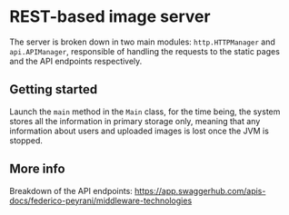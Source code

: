 # REST-based image server

The server is broken down in two main modules: `http.HTTPManager` and `api.APIManager`, responsible of handling the 
requests to the static pages and the API endpoints respectively.

## Getting started

Launch the `main` method in the `Main` class, for the time being, the system stores all the information in primary 
storage only, meaning that any information about users and uploaded images is lost once the JVM is stopped.

## More info

Breakdown of the API endpoints: <https://app.swaggerhub.com/apis-docs/federico-peyrani/middleware-technologies>